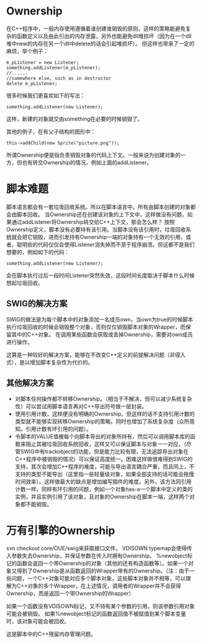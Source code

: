# Ownership #

在C++程序中，一般内存使用遵循着谁创建谁销毁的原则，这样的策略能避免复杂的函数定义以及由此引出的内存泄露，另外也能避免dll堆损坏（因为在一个dll堆中new的内存在另一个dll中delete的话会引起堆损坏）。
但这样也带来了一定的麻烦，举个例子：
```
m_pListener = new Listener;
something.addListener(m_pListener);
//......
//somewhere else, such as in destructor
delete m_pListener;
```
很多时候我们更喜欢如下的写法：
```
something.addListener(new Listener);
```
这样，新建的对象就交由something在必要的时候销毁了。

其他的例子，在有父子结构的图形中：
```
this->addChild(new Sprite("picture.png"));
```

所谓Ownership便是指负责销毁对象的代码上下文。一般来说为创建对象的一方，但也有转交Ownership的情况，例如上面的addListener。


# 脚本难题 #

脚本语言都会有一套垃圾回收系统。所以在脚本语言中，所有由脚本创建的对象都会由脚本回收。
当Ownership还在创建该对象的上下文中，这样做没有问题。如果通过addListener将Ownership转交给C++上下文，那会怎么样？
按照Ownership定义，脚本没有必要持有该引用。当脚本没有该引用时，垃圾回收系统就会把它销毁，进而引发持有Ownership一端的对象持有一个无效的引用，或者，聪明些的代码仅仅会使得Listener消失掉而不至于程序崩溃。但这都不是我们想要的，例如如下的代码：
```
something.addListener(new Listener);
```
会在脚本执行过后一段时间Listener突然失效，这段时间长度取决于脚本什么时候想起垃圾回收。

## SWIG的解决方案 ##
SWIG的做法是为每个脚本中的对象添加一名成员own，当own为true的时候脚本执行垃圾回收的时候会销毁整个对象，否则仅仅销毁脚本对象的Wrapper，而保留其中的C++对象。
在调用某些函数会获取或丢掉Ownership，需要对own成员进行操作。

这算是一种较好的解决方案，能够在不改变C++定义的前提解决问题（非侵入式），是以增加脚本复杂性为代价的。

## 其他解决方案 ##
  * 对脚本任何操作都不转移Ownership。（相当于不解决，但可以减少系统复杂性）可以尝试用脚本语言再对C++导出符号做一层封装。
  * 使用引用计数，这样便没有明确的Ownership。但这样的话不支持引用计数的类型就不能够实现转移Ownership的策略。同时也增加了系统复杂度（众所周知，引用计数有环引用的问题）。
  * 令脚本的VALUE值被每个向脚本导出的对象所持有，然后可以调用脚本库的函数来阻止其被垃圾回收系统回收，这样又可以保证脚本与对象一一对应，（尽管SWIG中有trackobject的功能，但是能力比较有限，无法追踪导出对象在C++程序中被销毁的情况）可以保证高度统一。困难这样做很难得到SWIG的支持，其次会增加C++程序的难度，可能与导出语言耦合严重，而且同上，不支持的类型不能导出（这里指一些轻量级对象，如果全部支持的话可能会拖慢时间效率）。这样做最大的缺点是增加编写插件的难度。另外，该方法同引用计数一样，同样有环引用的问题，例如一个对象has-a一个脚本中定义的类的实例，并且实例引用了该对象，且对象的Ownership在脚本一端，这样两个对象都不能销毁。

# 万有引擎的Ownership #
svn checkout core/OUE/swig来获取接口文件。
VDISOWN typemap会使得传入参数失去Ownership，并保证参数在传入时拥有Ownership。
%newobject标记的函数会返回一个带Ownership的对象（其他的还有构造函数等）。如果一个对象又得到了Ownership是从函数返回的Wrapper带有的Ownership。（注：由于一些问题，一个C++对象可能对应多个脚本对象，这些脚本对象并不相等，可以理解为C++对象的多个Wrapper，在上述情况，调用者的Wrapper并不会获得Ownership，而是返回一个带Ownership的Wrapper）

如果一个函数没有VDISOWN标记，又不持有某个参数的引用，则该参数引用对象可能会被销毁。
如果%newobject标记的函数返回值不被赋值到某个脚本变量时，该对象可能会被回收。

这是脚本中的C++残留内存管理问题。